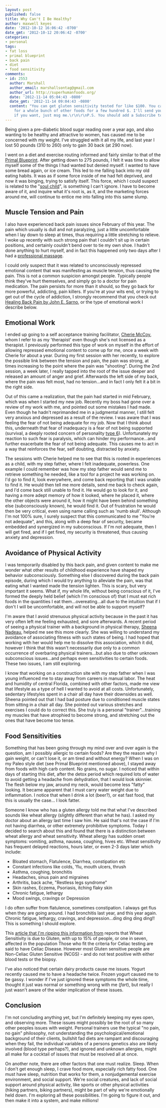 ```yaml
---
layout: post
published: false
title: Why Can't I Be Healthy?
author: maxwell keyes
date: '2012-10-12 16:06:42 -0700'
date_gmt: '2012-10-12 20:06:42 -0700'
categories:
- personal
tags:
- fat loss
- primal blueprint
- back pain
- diet
- food sensitivity
comments:
- id: 2553
  author: Marshall
  author_email: marshallsontag@gmail.com
  author_url: http://superhumanfoods.org/
  date: '2012-11-14 05:04:43 -0800'
  date_gmt: '2012-11-14 09:04:43 -0800'
  content: "You can get gluten sensitivity tested for like $100. You can get tested
    for a whole bunch of other foods for a few hundred $. I'll send you some links
    if you want, just msg me.\r\n\r\nP.S. You should add a Subscribe to Comments plugin."
---
```


Being given a pre-diabetic blood sugar reading over a year ago, and also wanting
to be healthy and attractive to women, has caused me to be concerned with my
weight. I've struggled with it all my life, and last year I lost 50 pounds (310
to 260) only to gain 30 back (at 290 now).

I went on a diet and exercise routing informed and fairly similar to that of the
[Primal
Blueprint](http://www.marksdailyapple.com/the-book/the-primal-blueprint/). After
getting down to 275 pounds, I felt it was time to allow myself some of the
things I had wanted but denied myself. I wanted to have some bread again, or ice
cream. This led to me falling back into my old eating habits. It was as if some
force inside of me had felt deprived, and now it was binging, trying to satisfy
itself. This force, which I could suspect is related to the "[soul
child](http://glossary.ahalmaas.com/phrases/soul-child)", is something I can't
ignore. I have to become aware of it, and inquire what it's root is, as it, and
the marketing forces around me, will continue to entice me into falling into
this same slump.

## Muscle Tension and Pain

I also have experienced back pain issues since February of this year. The pain
which usually is dull and not paralyzing, just a little uncomfortable when I lay
down to sleep at times, thus requiring a little stretching to relieve. I woke up
recently with such strong pain that I couldn't sit up in certain positions, and
certainly couldn't bend over to tie my own shoe. I hadn't done anything to hurt
myself, and in fact this happened only two days after I had a [professional
massage](http://www.bodywellness-sf.com/).

I could only suspect that it was related to unconsciously repressed emotional
content that was manifesting as muscle tension, thus causing the pain. This is
not a common suspicion amongst people. Typically people think they've hurt
themselves, and simply go to a doctor for pain medication. The pain persists for
more than it should, so they go back for more powerful, addicting, pain killers.
If you're at your wits end, or trying to get out of the cycle of addiction, I
strongly recommend that you check out [Healing Back Pain by John E.
Sarno](http://www.amazon.com/Healing-Back-Pain-Mind-Body-Connection/dp/0446557684/),
or the type of emotional work I describe below.

## Emotional Work

I ended up going to a self acceptance training facilitator, [Cherie
McCoy](http://selfacceptance.us/), whom I refer to as my 'therapist' even though
she's not licensed as a therapist. I previously performed this type of work on
myself in the effort of allowing repressed emotional content to come up for me,
once a week with Cherie for about a year. During my first session with her
recently, to explore the possible link between the tension and pain, the pain
was strong, at times increasing to the point where the pain was "shooting".
During the 2nd session, a week later, I really tapped into the root of the issue
deeper and released an amount of anger and grief. Afterwards the left side of my
back, where the pain was felt most, had no tension...and in fact I only felt it
a bit in the right side.

Out of this came a realization, that the pain had started in mid February, which
was when I started my new job. Recently my boss had gone over a review of my
work with me, and pointed out some mistakes I had made. Even though he hadn't
reprimanded me in a judgmental manner, I still felt very anxious and depressed
as a result of the review. I was aware that I was feeling the fear of not being
adequate for my job. Now that I think about this, underneath that fear of
inadequacy is a fear of not being supported (survival, a deeply rooted concern
of personality [type 6](http://www.enneagraminstitute.com/typesix.asp)).
Unfortunately my reaction to such fear is paralysis, which can hinder my
performance...and further exacerbate the fear of not being adequate. This causes
me to act in a way that reinforces the fear, self doubting, distracted by
anxiety.

The sessions with Cherie helped me to see that this is rooted in experiences as
a child, with my step father, where I felt inadequate, powerless. One example I
could remember was how my step father would send me to retrieve something he
needed, like a tool for a project he was working on. I'd go to find it, look
everywhere, and come back reporting that I was unable to find it. He would then
tell me more details, send me back to check again, and I'd come back still
unable to find it. He would go to look for it, and having a more adept memory of
how it looked, where he placed it, where the other objects were around it, how
it might have been behind something else (subconsciously known), he would find
it. Out of frustration he would then be very critical, even using name calling
such as 'numb skull'. Although I'm not 100% sure, I surely suspect that this
communicated to me "You're not adequate", and this, along with a deep fear of
security, became embedded and synergized in my subconscious. If I'm not
adequate, then I will get fired, and if I get fired, my security is threatened,
thus causing anxiety and depression.

## Avoidance of Physical Activity

I was temporarily disabled by this back pain, and given content to make me
wonder what other results of childhood experience have shaped my behavior
subconsciously. Something else I discovered during the back pain episode, during
which I would try anything to alleviate the pain, was that eating what I wanted
made the tension lighten. This is scary, but very important it seems. What if,
my whole life, without being conscious of it, I've formed the deeply held belief
(which I'm conscious of) that I must eat rich foods in the quantities I eat
them...overeating...all due to the intuition that if I don't I will be
uncomfortable, and will not be able to support myself?

I'm aware that I avoid strenuous physical activity because in the past it has
very often left me feeling exhausted, and sore afterwards. A recent period of
seeing a physical trainer with a background in physical therapy, [Sheena
Nadeau](http://www.liveliberated.com/), helped me see this more clearly. She was
willing to understand my avoidance of associating fitness with such states of
being. I had hoped that working with her would help me to dissolve this
association, which it did, however I think that this wasn't necessarily due only
to a common occurrence of overbaring physical trainers...but also due to other
unknown subconscious issues...and perhaps even sensitivities to certain foods.
These two issues, I am still exploring.

I know that working on a construction site with my step father when I was young
influenced me to stay away from careers in manual labor. The heat and humidity
of central Florida, combined with other factors, made me view that lifestyle as
a type of hell I wanted to avoid at all costs. Unfortunately, sedentary
lifestyles spent in a chair all day have their downsides as well. Sheena pointed
out that I had bad posture due to conditioned muscle states from sitting in a
chair all day. She pointed out various stretches and exercises I could do to
correct this. She truly is a personal "trainer"...training my muscles that have
atrophied to become strong, and stretching out the ones that have become too
tense.

## Food Sensitivities

Something that has been going through my mind over and over again is the
question, am I possibly allergic to certain foods? Are they the reason why I
gain weight, or can't lose it, or am tired and without energy? When I was on my
Paleo style diet (see Primal Blueprint mentioned above), I stayed away from
foods with high carb content. No grains, no sugar. I noticed that within days of
starting this diet, after the detox period which required lots of water to avoid
getting a headache from dehydration, that I would look skinnier. The flesh below
my jaw, around my neck, would become less "fatty" looking. It became apparent
that I must carry water weight due to inflammation. I notice that when I drink a
lot (beer?), or eat fast food, that this is usually the case... I look fatter.

Someone I know who has a gluten allergy told me that what I've described sounds
like wheat allergy (slightly different than what he has). I asked my doctor
about an allergy last time I saw him. He said that's not the case if I'm not
having diarrhea, or other extremely prohibitive symptoms. Today I decided to
search about this and found that there is a distinction between wheat allergy
and wheat sensitivity. Wheat allergy has sudden onset symptoms: vomiting,
asthma, nausea, coughing, hives etc. Wheat sensitivity has frequent delayed
reactions, hours later, or even 2-3 days later which include:

* Bloated stomach, Flatulence, Diarrhea, constipation etc
* Constant infections like colds, 'flu, mouth ulcers, thrush
* Asthma, coughing, bronchitis
* Headaches, sinus pain and migraines
* Arthritis, back ache, "Restless legs syndrome"
* Skin rashes, Eczema, Psoriasis, itching flaky skin
* Chronic fatigue, lethargy
* Mood swings, cravings or Depression

I do often suffer from flatulence, sometimes constipation. I always get flus
when they are going around. I had bronchitis last year, and this year again.
Chronic fatigue, lethargy, cravings, and depression...ding ding ding ding!! This
is something I should explore.

This [article that I'm ripping this information
from](http://www.foodintol.com/food-sensitivities/wheat-sensitivity) reports
that Wheat Sensitivity is due to Gluten, with up to 15% of people, or one in
seven, affected in the population Those who fit the criteria for Celiac testing
are said to have Celiac Disease. However most Gluten sensitive people are
Non-Celiac Gluten Sensitive (NCGS) - and do not test positive with either blood
tests or the biopsy.

I've also noticed that certain dairy products cause me issues. Yogurt recently
caused me to have a headache twice. Frozen yogurt caused me to be gassy. I
wonder if I've just ignored these symptoms the whole time, thought it just was
normal or something wrong with me (*fart*), but really I just wasn't aware of
the wider implication of these issues.

## Conclusion

I'm not concluding anything yet, but I'm definitely keeping my eyes open, and
observing more. These issues might possibly be the root of so many other peoples
issues with weight. Personal trainers use the typical "no pain, no gain"
philosophy, not understanding the psychological/emotional background of their
clients, bullshit fad diets are rampant and discouraging when they fail, the
individual variables of a persons genetics also are likely involved (blood type
perhaps?), and ignored and unknown allergies, might all make for a cocktail of
issues that must be resolved all at once.

On another note, there are other factors that one must realize. Sleep. When I
don't get enough sleep, I crave food more, especially rich fatty food. One must
have sleep, nutrition that works for them, a nonjudgemental exercise
environment, and social support. We're social creatures, and lack of social
support around physical activity, like sports or other physical activities
(hiking partners, biking partners), might be part of why we're emotionally held
down. I'm exploring all these possibilities. I'm going to figure it out, and
then make it into a system, and make millions!
